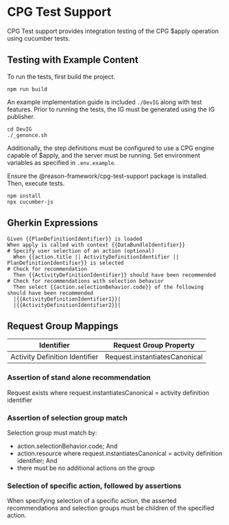 # CPG Test Support

CPG Test support provides integration testing of the CPG $apply operation using cucumber tests.

## Testing with Example Content

To run the tests, first build the project.

```
npm run build
```

An example implementation guide is included `./DevIG` along with test features. Prior to running the tests, the IG must be generated using the IG publisher.

```
cd DevIG
./_genonce.sh
```

Additionally, the step definitions must be configured to use a CPG engine capable of $apply, and the server must be running. Set environment variables as specified in `.env.example`.

Ensure the @reason-framework/cpg-test-support package is installed. Then, execute tests.

```
npm install
npx cucumber-js
```

## Gherkin Expressions

```
Given {{PlanDefinitionIdentifier}} is loaded
When apply is called with context {{DataBundleIdentifier}}
# Specify user selection of an action (optional)
  When {{action.title || ActivityDefinitionIdentifier || PlanDefinitionIdentifier}} is selected
# Check for recommendation
  Then {{ActivityDefinitionIdentifier}} should have been recommended
# Check for recommendations with selection behavior
  Then select {{action.selectionBehavior.code}} of the following should have been recommended
  |{{ActivityDefinitionIdentifier1}}|
  |{{ActivityDefinitionIdentifier2}}|
```

<!-- #Check for selection between actions
  Then select {{action.selectionBehavior.code}} of the following should be present
  |action.title 1|
  |action.title 2| -->

## Request Group Mappings

| Identifier                     | Request Group Property        |
| ------------------------------ | ----------------------------- |
| Activity Definition Identifier | Request.instantiatesCanonical |

### Assertion of stand alone recommendation

Request exists where request.instantiatesCanonical = activity definition identifier

### Assertion of selection group match

Selection group must match by:

- action.selectionBehavior.code; And
- action.resource where request.instantiatesCanonical = activity definition identifier; And
- there must be no additional actions on the group

### Selection of specific action, followed by assertions

When specifying selection of a specific action, the asserted recommendations and selection groups must be children of the specified action.
